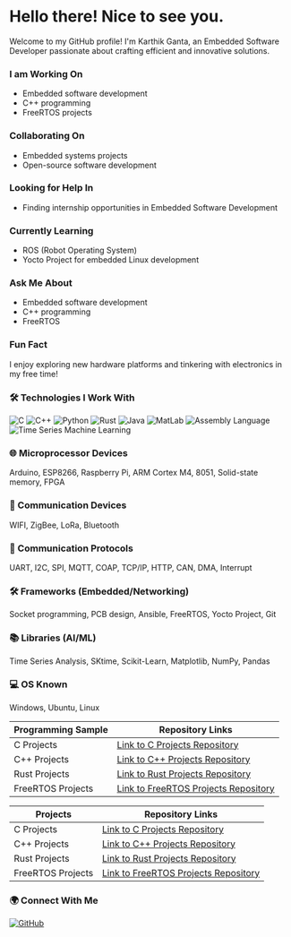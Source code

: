 <h1> Hello there! Nice to see you.</h1>

<p>Welcome to my GitHub profile! I'm Karthik Ganta, an Embedded Software Developer passionate about crafting efficient and innovative solutions.</p>
<h3>I am Working On</h3>
<ul>
  <li>Embedded software development</li>
  <li>C++ programming</li>
  <li>FreeRTOS projects</li>
</ul>

<h3>Collaborating On</h3>
<ul>
  <li>Embedded systems projects</li>
  <li>Open-source software development</li>
</ul>

<h3>Looking for Help In</h3>
<ul>
  <li>Finding internship opportunities in Embedded Software Development</li>
</ul>

<h3>Currently Learning</h3>
<ul>
  <li>ROS (Robot Operating System)</li>
  <li>Yocto Project for embedded Linux development</li>
</ul>

<h3>Ask Me About</h3>
<ul>
  <li>Embedded software development</li>
  <li>C++ programming</li>
  <li>FreeRTOS</li>
</ul>

<h3>Fun Fact</h3>
<p>I enjoy exploring new hardware platforms and tinkering with electronics in my free time!</p>



### 🛠️ Technologies I Work With
<p>
  <img alt="C" src="https://img.shields.io/badge/-C-A8B9CC?style=flat-square&logo=C&logoColor=white" />
  <img alt="C++" src="https://img.shields.io/badge/-C++-00599C?style=flat-square&logo=C%2B%2B&logoColor=white" />
  <img alt="Python" src="https://img.shields.io/badge/-Python-3776AB?style=flat-square&logo=python&logoColor=white" />
  <img alt="Rust" src="https://img.shields.io/badge/-Rust-000000?style=flat-square&logo=rust&logoColor=white" />
  <img alt="Java" src="https://img.shields.io/badge/-Java-007396?style=flat-square&logo=java&logoColor=white" />
  <img alt="MatLab" src="https://img.shields.io/badge/-MatLab-0076A8?style=flat-square&logo=mathworks&logoColor=white" />
  <img alt="Assembly Language" src="https://img.shields.io/badge/-Assembly-008000?style=flat-square&logoColor=white" />
  <img alt="Time Series Machine Learning" src="https://img.shields.io/badge/-Time_Series_Machine_Learning-FF6F61?style=flat-square&logoColor=white" />
</p>


### 🌐 Microprocessor Devices
<p>
  Arduino, ESP8266, Raspberry Pi, ARM Cortex M4, 8051, Solid-state memory, FPGA
</p>

### 📡 Communication Devices
<p>
  WIFI, ZigBee, LoRa, Bluetooth
</p>

### 📶 Communication Protocols
<p>
  UART, I2C, SPI, MQTT, COAP, TCP/IP, HTTP, CAN, DMA, Interrupt
</p>

### 🛠️ Frameworks (Embedded/Networking)
<p>
  Socket programming, PCB design, Ansible, FreeRTOS, Yocto Project, Git
</p>

### 📚 Libraries (AI/ML)
<p>
  Time Series Analysis, SKtime, Scikit-Learn, Matplotlib, NumPy, Pandas
</p>

### 💻 OS Known
<p>
  Windows, Ubuntu, Linux
</p>

| Programming Sample | Repository Links                                  |
|--------------------|---------------------------------------------------|
| C Projects         | [Link to C Projects Repository](https://github.com/your_username/c-projects)        |
| C++ Projects       | [Link to C++ Projects Repository](https://github.com/your_username/cpp-projects)    |
| Rust Projects      | [Link to Rust Projects Repository](https://github.com/your_username/rust-projects)  |
| FreeRTOS Projects  | [Link to FreeRTOS Projects Repository](https://github.com/your_username/freertos-projects) |



<p>


</p>

| Projects | Repository Links                                  |
|--------------------|---------------------------------------------------|
| C Projects         | [Link to C Projects Repository](https://github.com/your_username/c-projects)        |
| C++ Projects       | [Link to C++ Projects Repository](https://github.com/your_username/cpp-projects)    |
| Rust Projects      | [Link to Rust Projects Repository](https://github.com/your_username/rust-projects)  |
| FreeRTOS Projects  | [Link to FreeRTOS Projects Repository](https://github.com/your_username/freertos-projects) |


### 🌍 Connect With Me
<p>


  
  <a href="YOUR_GITHUB_PROFILE_URL" target="_blank"><img alt="GitHub" src="https://img.shields.io/badge/GitHub-%2312100E.svg?&style=for-the-badge&logo=Github&logoColor=white" /></a>
  <!-- Add more social media links here -->
</p>


